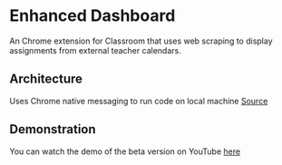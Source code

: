 # Enhanced Dashboard
An Chrome extension for Classroom that uses web scraping to display assignments from external teacher calendars.

## Architecture
Uses Chrome native messaging to run code on local machine
[Source](https://developer.chrome.com/extensions/nativeMessaging)

## Demonstration
You can watch the demo of the beta version on YouTube [here](https://www.youtube.com/watch?v=MwLTAe9jXCg)
